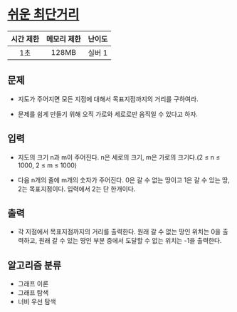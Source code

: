 # [쉬운 최단거리](https://www.acmicpc.net/problem/14940)

|시간 제한|메모리 제한|난이도|
|:-------:|:---------:|:---:|
|1초|128MB|실버 1|

## 문제
- 지도가 주어지면 모든 지점에 대해서 목표지점까지의 거리를 구하여라.

- 문제를 쉽게 만들기 위해 오직 가로와 세로로만 움직일 수 있다고 하자.

## 입력
- 지도의 크기 n과 m이 주어진다. n은 세로의 크기, m은 가로의 크기다.(2 ≤ n ≤ 1000, 2 ≤ m ≤ 1000)

- 다음 n개의 줄에 m개의 숫자가 주어진다. 0은 갈 수 없는 땅이고 1은 갈 수 있는 땅, 2는 목표지점이다. 입력에서 2는 단 한개이다.

## 출력
- 각 지점에서 목표지점까지의 거리를 출력한다. 원래 갈 수 없는 땅인 위치는 0을 출력하고, 원래 갈 수 있는 땅인 부분 중에서 도달할 수 없는 위치는 -1을 출력한다.

## 알고리즘 분류
- 그래프 이론
- 그래프 탐색
- 너비 우선 탐색